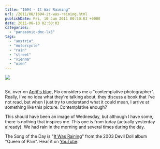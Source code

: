 ```yaml
---
title: "1694 - It Was Raining"
url: /2011/06/1694-it-was-raining.html
publishDate: Fri, 10 Jun 2011 00:50:03 +0000
date: 2011-06-10 02:50:03
categories: 
  - "panasonic-dmc-lx5"
tags: 
  - "austria"
  - "motorcycle"
  - "rain"
  - "street"
  - "vienna"
  - "wien"
---
```

<div class="container">
<div class="center"><a target="_blank" href="https://d25zfm9zpd7gm5.cloudfront.net/1200x1200/2011/20110609_100227_ps.jpg"><img src="https://d25zfm9zpd7gm5.cloudfront.net/0600x0600/2011/20110609_100227_ps.jpg" /></a></div>
</div>
<br />

So, over on <a target="_blank" href="http://www.bungalow104.com/">April's blog</a>, Flo considers me a "contemplative photographer". Really, I've no idea what they're talking about, they discuss a book that I've not read, but when I just try to understand what it could mean, I arrive at something like this picture. Contemplative enough?

 This should have been an image of Wednesday, but although I have some, there is nothing that inspires me. This one is from today (actually yesterday already). We had rain in the morning and several times during the day.

The Song of the Day is "<a target="_blank" href="http://www.lyricsmode.com/lyrics/d/devil_doll/it_was_raining.html">It Was Raining</a>" from the 2003 Devil Doll album "Queen of Pain". Hear it on <a target="_blank" href="http://www.youtube.com/watch?v=Rqr10ab2Jjo">YouTube</a>.
